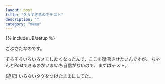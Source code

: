 ```yaml
---
layout: post
title: "久々すぎるのでテスト"
description: ""
category: "memo"
---
```

{% include JB/setup %}

ごぶさたなのです。

そろそろいろいろメモしたくなったんで、ここを復活させたいんですが、
ちゃんとPostできるのかいまいち自信がないので、まずはテスト。

(追記)
いらないタグをつけたままにしてた...
